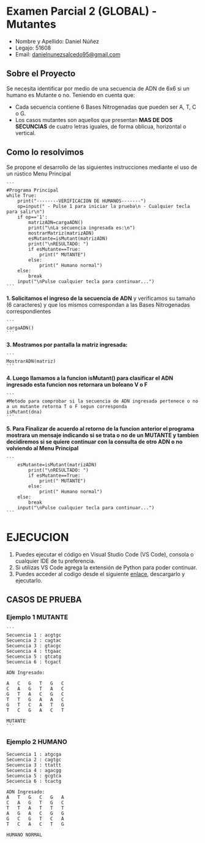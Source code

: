 # Examen Parcial 2 (GLOBAL) - Mutantes
- Nombre y Apellido: Daniel Núñez
- Legajo: 51608
- Email: danielnunezsalcedo95@gmail.com

## Sobre el Proyecto
Se necesita identificar por medio de una secuencia de ADN de 6x6 si un humano es Mutante o no. Teniendo en cuenta que:
- Cada secuencia contiene 6 Bases Nitrogenadas que pueden ser A, T, C o G.
- Los casos mutantes son aquellos que presentan **MAS DE DOS SECUNCIAS** de cuatro letras iguales, de forma oblicua, horizontal o vertical.

## Como lo resolvimos
Se propone el desarrollo de las siguientes instrucciones mediante el uso de un rústico Menu Principal

    ```
    #Programa Principal
    while True:
        print("--------VERIFICACION DE HUMANOS-------")
        op=input(" - Pulse 1 para iniciar la prueba\n - Cualquier tecla para salir\n")
        if op=='1':
            matrizADN=cargaADN()
            print("\nLa secuencia ingresada es:\n")
            mostrarMatriz(matrizADN)
            esMutante=isMutant(matrizADN)
            print("\nRESULTADO: ")
            if esMutante==True:
                print(" MUTANTE")
            else:
                print(" Humano normal")
        else:
            break
        input("\nPulse cualquier tecla para continuar...")
    ```

**1. Solicitamos el ingreso de la secuencia de ADN** y verificamos su tamaño (6 caracteres) y que los mismos correspondan a las Bases Nitrogenadas correspondientes

    ``` 
    cargaADN()
    ```

**3. Mostramos por pantalla la matriz ingresada:**

    ```
    MostrarADN(matriz)
    ```

**4. Luego llamamos a la funcion isMutant() para clasificar el ADN ingresado esta funcion nos retornara un boleano V o F** 

    ```
    #Metodo para comprobar si la secuencia de ADN ingresada pertenece o no a un mutante retorna T o F segun corresponda
    isMutant(dna)
    ```
**5. Para Finalizar de acuerdo al retorno de la funcion anterior el programa mostrara un mensaje indicando si se trata o no de un MUTANTE y tambien decidiremos si se quiere continuar con la consulta de otro ADN o no volviendo al Menu Principal** 

    ```
        esMutante=isMutant(matrizADN)
            print("\nRESULTADO: ")
            if esMutante==True:
                print(" MUTANTE")
            else:
                print(" Humano normal")
        else:
            break
        input("\nPulse cualquier tecla para continuar...")
    ```
# EJECUCION
1. Puedes ejecutar el código en Visual Studio Code (VS Code), consola o cualquier IDE de tu preferencia.
2. Si utilizas VS Code agrega la extensión de Python para poder continuar.
3. Puedes acceder al codigo desde el siguiente [enlace](https://github.com/Leinad-95/Parcial2_Mutantes_TUP/blob/main/Mutantes.py), descargarlo y ejecutarlo.

## CASOS DE PRUEBA
### Ejemplo 1 MUTANTE
    ```
    Secuencia 1 : acgtgc
    Secuencia 2 : cagtac
    Secuencia 3 : gtacgc
    Secuencia 4 : ttgaac
    Secuencia 5 : gtcatg
    Secuencia 6 : tcgact

    ADN Ingresado:

    A   C   G   T   G   C
    C   A   G   T   A   C
    G   T   A   C   G   C
    T   T   G   A   A   C
    G   T   C   A   T   G
    T   C   G   A   C   T
    
    MUTANTE
    ```
### Ejemplo 2 HUMANO
    Secuencia 1 : atgcga
    Secuencia 2 : cagtgc
    Secuencia 3 : ttattt
    Secuencia 4 : agacgg
    Secuencia 5 : gcgtca
    Secuencia 6 : tcactg

    ADN Ingresado:
    A   T   G   C   G   A
    C   A   G   T   G   C
    T   T   A   T   T   T
    A   G   A   C   G   G
    G   C   G   T   C   A
    T   C   A   C   T   G

    HUMANO NORMAL


